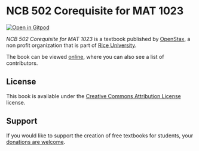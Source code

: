 # NCB 502 Corequisite for MAT 1023

[![Open in Gitpod](https://gitpod.io/button/open-in-gitpod.svg)](https://gitpod.io/from-referrer/)

_NCB 502 Corequisite for MAT 1023_ is a textbook published by [OpenStax](https://openstax.org/), a non profit organization that is part of [Rice University](https://www.rice.edu/).

The book can be viewed [online](https://github.com/cnx-user-books/cnxbook-ncb-502-corequisite-for-mat-1023/releases/latest), where you can also see a list of contributors.

## License
This book is available under the [Creative Commons Attribution License](./LICENSE) license.

## Support
If you would like to support the creation of free textbooks for students, your [donations are welcome](https://riceconnect.rice.edu/donation/support-openstax-banner).
